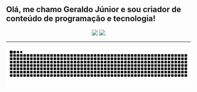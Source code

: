 ### <h2>Olá, me chamo Geraldo Júnior e sou criador de conteúdo de programação e tecnologia!</h2> 

<div align = "center">
    <a href="https://githun.com/Gerald0Juni0r"></a>
    <!-- Stats -->
    <img height="170em" src="https://github-readme-stats.vercel.app/api?username=Gerald0Juni0r&show_icons=true&theme=dracula">
    <!-- Language -->
    <img height="170em" src="https://github-readme-stats.vercel.app/api/top-langs/?username=Gerald0Juni0r&layout=compact&theme=dracula">
</div>
   
<hr>

<div align = "center">
    <!-- Snake animation -->
    <img src="https://github.com/Gerald0Juni0r/Gerald0Juni0r/blob/454f8e263d66418e02ba43a8aaf53ba8a2d7f330/github-Contribution-grid-snake.svg" alt="">
</div>
  
